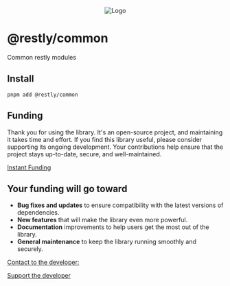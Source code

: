 <p align="center">
  <img src="https://beemood.github.io/restly/libs/common/assets/favicon.png" alt="Logo" />
</p>

# @restly/common

Common restly modules

## Install

`pnpm add @restly/common`

## Funding

Thank you for using the library. It's an open-source project, and maintaining it takes time and effort. If you find this library useful, please consider supporting its ongoing development. Your contributions help ensure that the project stays up-to-date, secure, and well-maintained.

[Instant Funding](https://cash.app/$puqlib)

## Your funding will go toward

- **Bug fixes and updates** to ensure compatibility with the latest versions of dependencies.
- **New features** that will make the library even more powerful.
- **Documentation** improvements to help users get the most out of the library.
- **General maintenance** to keep the library running smoothly and securely.

[Contact to the developer:](mailto:robert-brightline@gmail.com?subject=InquiryFromReadme-common)

[Support the developer](https://cash.app/$puqlib)
